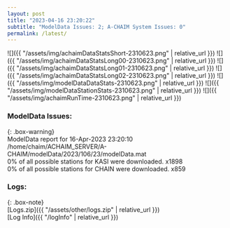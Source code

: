 ```yaml
---
layout: post
title: "2023-04-16 23:20:22"
subtitle: "ModelData Issues: 2; A-CHAIM System Issues: 0"
permalink: /latest/
---
```


![]({{ "/assets/img/achaimDataStatsShort-2310623.png" | relative_url }})
![]({{ "/assets/img/achaimDataStatsLong00-2310623.png" | relative_url }})
![]({{ "/assets/img/achaimDataStatsLong01-2310623.png" | relative_url }})
![]({{ "/assets/img/achaimDataStatsLong02-2310623.png" | relative_url }})
![]({{ "/assets/img/modelDataDataStats-2310623.png" | relative_url }})
![]({{ "/assets/img/modelDataStationStats-2310623.png" | relative_url }})
![]({{ "/assets/img/achaimRunTime-2310623.png" | relative_url }})


### ModelData Issues:  
  
{: .box-warning}  
 ModelData report for 16-Apr-2023 23:20:10   
 /home/chaim/ACHAIM_SERVER/A-CHAIM/modelData/2023/106/23/modelData.mat   
 0% of all possible stations for KASI were downloaded. x1898   
 0% of all possible stations for CHAIN were downloaded. x859   
  


### Logs:  
  
{: .box-note}  
[Logs.zip]({{ "/assets/other/logs.zip" | relative_url }})  
[Log Info]({{ "/logInfo" | relative_url }})  
